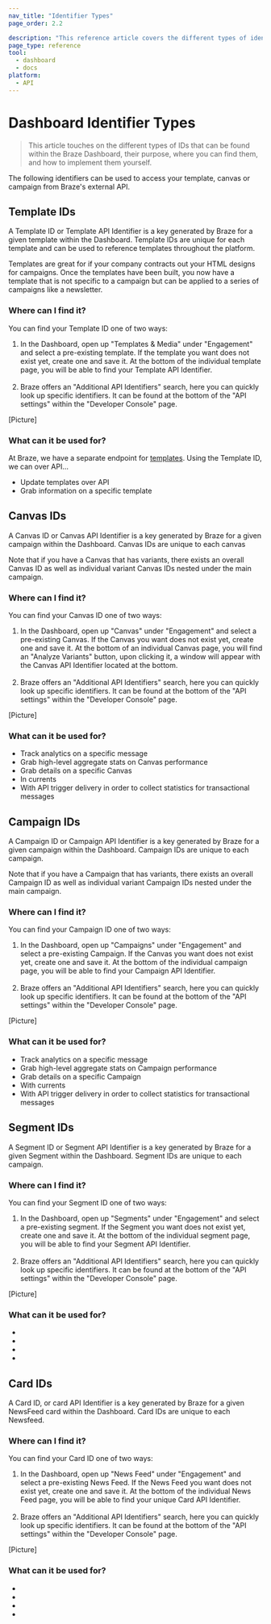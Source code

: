 ```yaml
---
nav_title: "Identifier Types"
page_order: 2.2

description: "This reference article covers the different types of identifiers that exist in the Braze dashboard, where you can find them, and what they are used for." 
page_type: reference
tool: 
  - dashboard
  - docs
platform: 
  - API
---
```


# Dashboard Identifier Types

> This article touches on the different types of IDs that can be found within the Braze Dashboard, their purpose, where you can find them, and how to implement them yourself.

The following identifiers can be used to access your template, canvas or campaign from Braze's external API.

## Template IDs

A Template ID or Template API Identifier is a key generated by Braze for a given template within the Dashboard. Template IDs are unique for each template and can be used to reference templates throughout the platform. 

Templates are great for if your company contracts out your HTML designs for campaigns. Once the templates have been built, you now have a template that is not specific to a campaign but can be applied to a series of campaigns like a newsletter.

### Where can I find it?
You can find your Template ID one of two ways:

1. In the Dashboard, open up "Templates & Media" under "Engagement" and select a pre-existing template. If the template you want does not exist yet, create one and save it. At the bottom of the individual template page, you will be able to find your Template API Identifier.<br><br>
2. Braze offers an "Additional API Identifiers" search, here you can quickly look up specific identifiers. It can be found at the bottom of the "API settings" within the "Developer Console" page.

[Picture]

### What can it be used for?

At Braze, we have a separate endpoint for [templates][7]. 
Using the Template ID, we can over API...
- Update templates over API
- Grab information on a specific template

## Canvas IDs

A Canvas ID or Canvas API Identifier is a key generated by Braze for a given campaign within the Dashboard. Canvas IDs are unique to each canvas

Note that if you have a Canvas that has variants, there exists an overall Canvas ID as well as individual variant Canvas IDs nested under the main campaign. 

### Where can I find it?
You can find your Canvas ID one of two ways:

1. In the Dashboard, open up "Canvas" under "Engagement" and select a pre-existing Canvas. If the Canvas you want does not exist yet, create one and save it. At the bottom of an individual Canvas page, you will find an "Analyze Variants" button, upon clicking it, a window will appear with the Canvas API Identifier located at the bottom. <br><br>
2. Braze offers an "Additional API Identifiers" search, here you can quickly look up specific identifiers. It can be found at the bottom of the "API settings" within the "Developer Console" page.


[Picture]

### What can it be used for?
- Track analytics on a specific message
- Grab high-level aggregate stats on Canvas performance
- Grab details on a specific Canvas
- In currents
- With API trigger delivery in order to collect statistics for transactional messages

## Campaign IDs

A Campaign ID or Campaign API Identifier is a key generated by Braze for a given campaign within the Dashboard. Campaign IDs are unique to each campaign. 

Note that if you have a Campaign that has variants, there exists an overall Campaign ID as well as individual variant Campaign IDs nested under the main campaign. 

### Where can I find it?
You can find your Campaign ID one of two ways:

1. In the Dashboard, open up "Campaigns" under "Engagement" and select a pre-existing Campaign. If the Canvas you want does not exist yet, create one and save it. At the bottom of the individual campaign page, you will be able to find your Campaign API Identifier.<br><br>
2. Braze offers an "Additional API Identifiers" search, here you can quickly look up specific identifiers. It can be found at the bottom of the "API settings" within the "Developer Console" page.

[Picture]

### What can it be used for?
- Track analytics on a specific message
- Grab high-level aggregate stats on Campaign performance
- Grab details on a specific Campaign
- With currents
- With API trigger delivery in order to collect statistics for transactional messages

## Segment IDs

A Segment ID or Segment API Identifier is a key generated by Braze for a given Segment within the Dashboard. Segment IDs are unique to each campaign. 

### Where can I find it?
You can find your Segment ID one of two ways:

1. In the Dashboard, open up "Segments" under "Engagement" and select a pre-existing segment. If the Segment you want does not exist yet, create one and save it. At the bottom of the individual segment page, you will be able to find your Segment API Identifier. <br><br>
2. Braze offers an "Additional API Identifiers" search, here you can quickly look up specific identifiers. It can be found at the bottom of the "API settings" within the "Developer Console" page.

[Picture]

### What can it be used for?
-
-
-
-

## Card IDs

A Card ID, or card API Identifier is a key generated by Braze for a given NewsFeed card within the Dashboard. Card IDs are unique to each Newsfeed. 

### Where can I find it?
You can find your Card ID one of two ways:

1. In the Dashboard, open up "News Feed" under "Engagement" and select a pre-existing News Feed. If the News Feed you want does not exist yet, create one and save it. At the bottom of the individual News Feed page, you will be able to find your unique Card API Identifier. <br><br>
2. Braze offers an "Additional API Identifiers" search, here you can quickly look up specific identifiers. It can be found at the bottom of the "API settings" within the "Developer Console" page.

[Picture]

### What can it be used for?
-
-
-
-


[7]: https://www.braze.com/docs/api/endpoints/email_templates/
